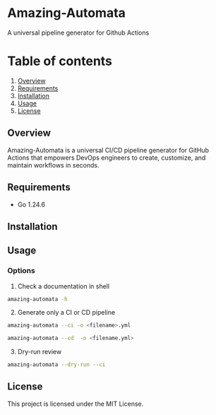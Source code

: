 # Amazing-Automata
A universal pipeline generator for Github Actions

# Table of contents
1. [Overview](#overview)
2. [Requirements](#requirements)
3. [Installation](#installation)
4. [Usage](#usage)
5. [License](#license)

## Overview
Amazing-Automata is a universal CI/CD pipeline generator for GitHub Actions that empowers DevOps engineers to create, customize, and maintain workflows in seconds.

## Requirements
 - Go 1.24.6

## Installation

## Usage
### Options
1. Check a documentation in shell
```bash
amazing-automata -h
```
2. Generate only a CI or CD pipeline
```bash
amazing-automata --ci -o <filename>.yml
```
```bash
amazing-automata --cd  -o <filename.yml> 
```
3. Dry-run review
```bash
amazing-automata --dry-run --ci 
```
## License
This project is licensed under the MIT License. 